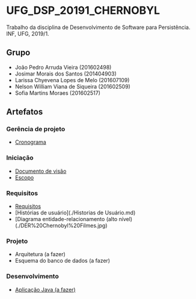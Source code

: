 ﻿# UFG_DSP_20191_CHERNOBYL

Trabalho da disciplina de Desenvolvimento de Software para Persistência. INF, UFG, 2019/1.

## Grupo

- João Pedro Arruda Vieira (201602498)
- Josimar Morais dos Santos (201404903)
- Larissa Chyevena Lopes de Melo (201607109)
- Nelson William Viana de Siqueira (201602509)
- Sofia Martins Moraes (201602517)

## Artefatos

### Gerência de projeto

- [Cronograma](https://docs.google.com/spreadsheets/d/1RTkmBAa0iqXLzs1RLG9XHIV6dK4q_zkzTWgGgMXveKg/edit?usp=sharing)

### Iniciação 

- [Documento de visão](https://docs.google.com/document/d/1yf0WGvVWtar6l2SbZavi1od1VAaCaFhOjFU0mquFC2A/edit?usp=sharing)
- [Escopo](./Escopo.md)

### Requisitos

- [Requisitos](./Requisitos.md)
- [Histórias de usuário](./Historias de Usuário.md)
- [Diagrama entidade-relacionamento (alto nível)(./DER%20Chernobyl%20Filmes.jpg)

### Projeto

- Arquitetura (a fazer)
- Esquema do banco de dados (a fazer)

### Desenvolvimento

- [Aplicação Java (a fazer)](./Sistema)